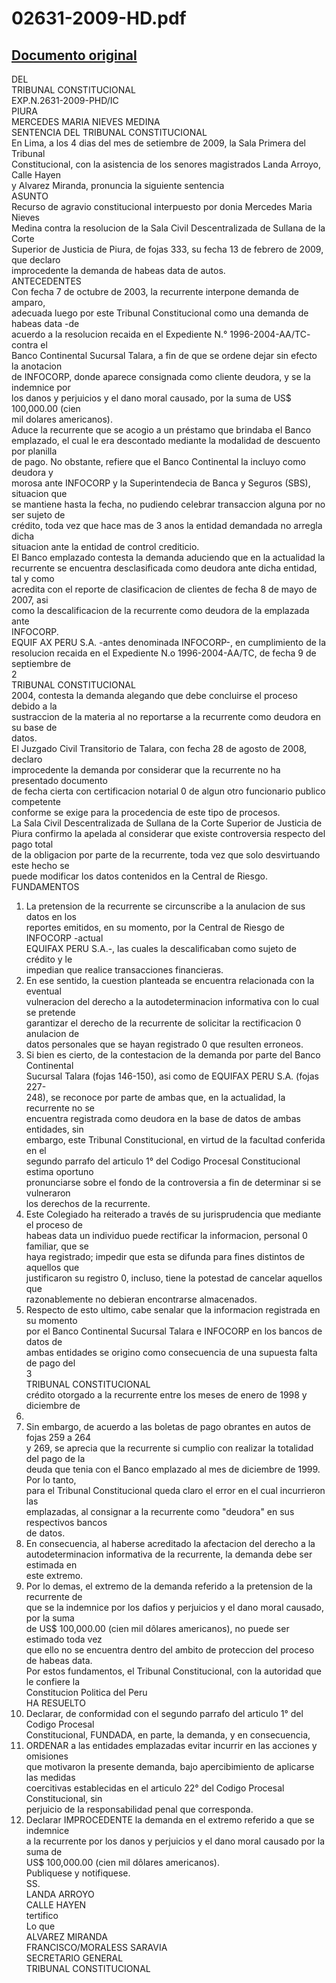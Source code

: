 
02631-2009-HD.pdf
=================
  
[Documento original](https://tc.gob.pe/jurisprudencia/2009/02631-2009-HD.pdf)  
---  
DEL  
TRIBUNAL CONSTITUCIONAL  
EXP.N.2631-2009-PHD/IC  
PIURA  
MERCEDES MARIA NIEVES MEDINA  
SENTENCIA DEL TRIBUNAL CONSTITUCIONAL  
En Lima, a los 4 dias del mes de setiembre de 2009, la Sala Primera del Tribunal  
Constitucional, con la asistencia de los senores magistrados Landa Arroyo, Calle Hayen  
y Alvarez Miranda, pronuncia la siguiente sentencia  
ASUNTO  
Recurso de agravio constitucional interpuesto por donia Mercedes Maria Nieves  
Medina contra la resolucion de la Sala Civil Descentralizada de Sullana de la Corte  
Superior de Justicia de Piura, de fojas 333, su fecha 13 de febrero de 2009, que declaro  
improcedente la demanda de habeas data de autos.  
ANTECEDENTES  
Con fecha 7 de octubre de 2003, la recurrente interpone demanda de amparo,  
adecuada luego por este Tribunal Constitucional como una demanda de habeas data -de  
acuerdo a la resolucion recaida en el Expediente N.° 1996-2004-AA/TC- contra el  
Banco Continental Sucursal Talara, a fin de que se ordene dejar sin efecto la anotacion  
de INFOCORP, donde aparece consignada como cliente deudora, y se la indemnice por  
los danos y perjuicios y el dano moral causado, por la suma de US$ 100,000.00 (cien  
mil dolares americanos).  
Aduce la recurrente que se acogio a un préstamo que brindaba el Banco  
emplazado, el cual le era descontado mediante la modalidad de descuento por planilla  
de pago. No obstante, refiere que el Banco Continental la incluyo como deudora y  
morosa ante INFOCORP y la Superintendecia de Banca y Seguros (SBS), situacion que  
se mantiene hasta la fecha, no pudiendo celebrar transaccion alguna por no ser sujeto de  
crédito, toda vez que hace mas de 3 anos la entidad demandada no arregla dicha  
situacion ante la entidad de control crediticio.  
El Banco emplazado contesta la demanda aduciendo que en la actualidad la  
recurrente se encuentra desclasificada como deudora ante dicha entidad, tal y como  
acredita con el reporte de clasificacion de clientes de fecha 8 de mayo de 2007, asi  
como la descalificacion de la recurrente como deudora de la emplazada ante  
INFOCORP.  
EQUIF AX PERU S.A. -antes denominada INFOCORP-, en cumplimiento de la  
resolucion recaida en el Expediente N.o 1996-2004-AA/TC, de fecha 9 de septiembre de  
2  
TRIBUNAL CONSTITUCIONAL  
2004, contesta la demanda alegando que debe concluirse el proceso debido a la  
sustraccion de la materia al no reportarse a la recurrente como deudora en su base de  
datos.  
El Juzgado Civil Transitorio de Talara, con fecha 28 de agosto de 2008, declaro  
improcedente la demanda por considerar que la recurrente no ha presentado documento  
de fecha cierta con certificacion notarial 0 de algun otro funcionario publico competente  
conforme se exige para la procedencia de este tipo de procesos.  
La Sala Civil Descentralizada de Sullana de la Corte Superior de Justicia de  
Piura confirmo la apelada al considerar que existe controversia respecto del pago total  
de la obligacion por parte de la recurrente, toda vez que solo desvirtuando este hecho se  
puede modificar los datos contenidos en la Central de Riesgo.  
FUNDAMENTOS  
1. La pretension de la recurrente se circunscribe a la anulacion de sus datos en los  
reportes emitidos, en su momento, por la Central de Riesgo de INFOCORP -actual  
EQUIFAX PERU S.A.-, las cuales la descalificaban como sujeto de crédito y le  
impedian que realice transacciones financieras.  
2. En ese sentido, la cuestion planteada se encuentra relacionada con la eventual  
vulneracion del derecho a la autodeterminacion informativa con lo cual se pretende  
garantizar el derecho de la recurrente de solicitar la rectificacion 0 anulacion de  
datos personales que se hayan registrado 0 que resulten erroneos.  
3. Si bien es cierto, de la contestacion de la demanda por parte del Banco Continental  
Sucursal Talara (fojas 146-150), asi como de EQUIFAX PERU S.A. (fojas 227-  
248), se reconoce por parte de ambas que, en la actualidad, la recurrente no se  
encuentra registrada como deudora en la base de datos de ambas entidades, sin  
embargo, este Tribunal Constitucional, en virtud de la facultad conferida en el  
segundo parrafo del articulo 1° del Codigo Procesal Constitucional estima oportuno  
pronunciarse sobre el fondo de la controversia a fin de determinar si se vulneraron  
los derechos de la recurrente.  
4. Este Colegiado ha reiterado a través de su jurisprudencia que mediante el proceso de  
habeas data un individuo puede rectificar la informacion, personal 0 familiar, que se  
haya registrado; impedir que esta se difunda para fines distintos de aquellos que  
justificaron su registro 0, incluso, tiene la potestad de cancelar aquellos que  
razonablemente no debieran encontrarse almacenados.  
5. Respecto de esto ultimo, cabe senalar que la informacion registrada en su momento  
por el Banco Continental Sucursal Talara e INFOCORP en los bancos de datos de  
ambas entidades se origino como consecuencia de una supuesta falta de pago del  
3  
TRIBUNAL CONSTITUCIONAL  
crédito otorgado a la recurrente entre los meses de enero de 1998 y diciembre de  
1999.  
6. Sin embargo, de acuerdo a las boletas de pago obrantes en autos de fojas 259 a 264  
y 269, se aprecia que la recurrente si cumplio con realizar la totalidad del pago de la  
deuda que tenia con el Banco emplazado al mes de diciembre de 1999. Por lo tanto,  
para el Tribunal Constitucional queda claro el error en el cual incurrieron las  
emplazadas, al consignar a la recurrente como "deudora" en sus respectivos bancos  
de datos.  
7. En consecuencia, al haberse acreditado la afectacion del derecho a la  
autodeterminacion informativa de la recurrente, la demanda debe ser estimada en  
este extremo.  
8. Por lo demas, el extremo de la demanda referido a la pretension de la recurrente de  
que se la indemnice por los dafios y perjuicios y el dano moral causado, por la suma  
de US$ 100,000.00 (cien mil dôlares americanos), no puede ser estimado toda vez  
que ello no se encuentra dentro del ambito de proteccion del proceso de habeas data.  
Por estos fundamentos, el Tribunal Constitucional, con la autoridad que le confiere la  
Constitucion Politica del Peru  
HA RESUELTO  
1. Declarar, de conformidad con el segundo parrafo del articulo 1° del Codigo Procesal  
Constitucional, FUNDADA, en parte, la demanda, y en consecuencia,  
2. ORDENAR a las entidades emplazadas evitar incurrir en las acciones y omisiones  
que motivaron la presente demanda, bajo apercibimiento de aplicarse las medidas  
coercitivas establecidas en el articulo 22° del Codigo Procesal Constitucional, sin  
perjuicio de la responsabilidad penal que corresponda.  
3. Declarar IMPROCEDENTE la demanda en el extremo referido a que se indemnice  
a la recurrente por los danos y perjuicios y el dano moral causado por la suma de  
US$ 100,000.00 (cien mil dôlares americanos).  
Publiquese y notifiquese.  
SS.  
LANDA ARROYO  
CALLE HAYEN  
tertifico  
Lo que  
ALVAREZ MIRANDA  
FRANCISCO/MORALESS SARAVIA  
SECRETARIO GENERAL  
TRIBUNAL CONSTITUCIONAL